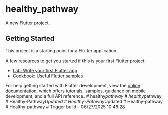 # healthy_pathway

A new Flutter project.

## Getting Started

This project is a starting point for a Flutter application.

A few resources to get you started if this is your first Flutter project:

- [Lab: Write your first Flutter app](https://docs.flutter.dev/get-started/codelab)
- [Cookbook: Useful Flutter samples](https://docs.flutter.dev/cookbook)

For help getting started with Flutter development, view the
[online documentation](https://docs.flutter.dev/), which offers tutorials,
samples, guidance on mobile development, and a full API reference.
#   h e a l t h y _ p a t h w a y  
 #   h e a l t h y _ p a t h w a y  
 #   H e a l t h y - P a t h w a y _ U p d a t e d  
 #   H e a l t h y - P a t h w a y _ U p d a t e d  
 #   H e a l t h y - p a t h w a y  
 #   H e a l t h y - p a t h w a y  
 #   T r i g g e r   b u i l d   -   0 6 / 2 7 / 2 0 2 5   1 0 : 4 8 : 2 8  
 